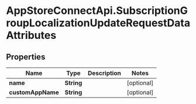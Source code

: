 # AppStoreConnectApi.SubscriptionGroupLocalizationUpdateRequestDataAttributes

## Properties

Name | Type | Description | Notes
------------ | ------------- | ------------- | -------------
**name** | **String** |  | [optional] 
**customAppName** | **String** |  | [optional] 


